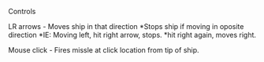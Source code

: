 Controls

LR arrows - Moves ship in that direction
 *Stops ship if moving in oposite direction
 *IE: Moving left, hit right arrow, stops.
 *hit right again, moves right.


Mouse click - Fires missle at click location from tip of ship.